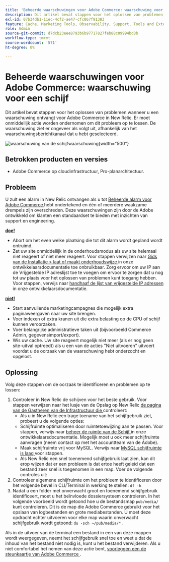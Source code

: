 ```yaml
---
title: 'Beheerde waarschuwingen voor Adobe Commerce: waarschuwing voor een schijf'
description: Dit artikel bevat stappen voor het oplossen van problemen wanneer u een waarschuwing ontvangt voor Adobe Commerce in New Relic. Er moet onmiddellijk actie worden ondernomen om dit probleem op te lossen. De waarschuwing ziet er ongeveer als volgt uit, afhankelijk van het waarschuwingsberichtkanaal dat u hebt geselecteerd.
exl-id: 07b34db1-11ec-4cf2-ae47-cfc067f91383
feature: Cache, Marketing Tools, Observability, Support, Tools and External Services
role: Admin
source-git-commit: d7dcb23eee8793b6b97717827feb88c09994bd8b
workflow-type: tm+mt
source-wordcount: '571'
ht-degree: 0%

---
```


# Beheerde waarschuwingen voor Adobe Commerce: waarschuwing voor een schijf

Dit artikel bevat stappen voor het oplossen van problemen wanneer u een waarschuwing ontvangt voor Adobe Commerce in New Relic. Er moet onmiddellijk actie worden ondernomen om dit probleem op te lossen. De waarschuwing ziet er ongeveer als volgt uit, afhankelijk van het waarschuwingsberichtkanaal dat u hebt geselecteerd.

![ waarschuwing van de schijfwaarschuwing ](assets/disk-warning-magento-managed.png){width="500"}

## Betrokken producten en versies

* Adobe Commerce op cloudinfrastructuur, Pro-planarchitectuur.

## Probleem

U zult een alarm in New Relic ontvangen als u tot [ Beheerde alarm voor Adobe Commerce ](/help/support-tools/managed-alerts-for-adobe-commerce/managed-alerts-for-magento-commerce.md) hebt ondertekend en één of meerdere waakzame drempels zijn overschreden. Deze waarschuwingen zijn door de Adobe ontwikkeld om klanten een standaardset te bieden met inzichten van support en engineering.

<u> **doe!** </u>

* Abort om het even welke plaatsing die tot dit alarm wordt gepland wordt ontruimd.
* Zet uw site onmiddellijk in de onderhoudsmodus als uw site helemaal niet reageert of niet meer reageert. Voor stappen verwijzen naar [ Gids van de Installatie > laat of maakt onderhoudswijze ](https://devdocs.magento.com/guides/v2.4/install-gde/install/cli/install-cli-subcommands-maint.html?itm_source=devdocs&amp;itm_medium=search_page&amp;itm_campaign=federated_search&amp;itm_term=mainten) in onze ontwikkelaarsdocumentatie toe onbruikbaar. Zorg ervoor om uw IP aan de Vrijgestelde IP adreslijst toe te voegen om ervoor te zorgen dat u nog tot uw plaats voor het oplossen van problemen kunt toegang hebben. Voor stappen, verwijs naar [ handhaaf de lijst van vrijgestelde IP adressen ](https://devdocs.magento.com/guides/v2.4/install-gde/install/cli/install-cli-subcommands-maint.html?itm_source=devdocs&amp;itm_medium=search_page&amp;itm_campaign=federated_search&amp;itm_term=mainten#instgde-cli-maint-exempt) in onze ontwikkelaarsdocumentatie.

<u> **niet!** </u>

* Start aanvullende marketingcampagnes die mogelijk extra paginaweergaven naar uw site brengen.
* Voer indexen of extra kranen uit die extra belasting op de CPU of schijf kunnen veroorzaken.
* Voer belangrijke administratieve taken uit (bijvoorbeeld Commerce Admin, gegevensimport/export).
* Wis uw cache. Uw site reageert mogelijk niet meer (als er nog geen site-uitval optreedt) als u een van de acties &quot;Niet uitvoeren&quot; uitvoert voordat u de oorzaak van de waarschuwing hebt onderzocht en opgelost.

## Oplossing

Volg deze stappen om de oorzaak te identificeren en problemen op te lossen:

1. Controleer in New Relic de schijven voor het beste gebruik. Voor stappen verwijzen naar het lusje van de Opslag op New Relic [ de pagina van de Gastheren van de Infrastructuur die ](https://docs.newrelic.com/docs/infrastructure/infrastructure-ui-pages/infra-hosts-ui-page/) controleert:
   * Als u in New Relic een trage toename van het schijfgebruik ziet, probeert u de volgende opties:
   * Schijfruimte optimaliseren door ruimtetoewijzing aan te passen. Voor stappen, verwijs naar [ beheer de ruimte van de Schijf ](https://experienceleague.adobe.com/docs/commerce-cloud-service/user-guide/develop/storage/manage-disk-space.html) in onze ontwikkelaarsdocumentatie. Mogelijk moet u ook meer schijfruimte aanvragen (neem contact op met het accountteam van de Adobe).
   * Maak schijfruimte vrij voor MySQL. Verwijs naar [ MySQL schijfruimte is laag ](/help/troubleshooting/database/mysql-disk-space-is-low-on-magento-commerce-cloud.md) voor stappen.
   * Als New Relic een snel toenemend schijfgebruik laat zien, kan dit erop wijzen dat er een probleem is dat ertoe heeft geleid dat een bestand zeer snel is toegenomen in een map. Voer de volgende controles uit:
1. Controleer algemene schijfruimte om het probleem te identificeren door het volgende bevel in CLI/Terminal in werking te stellen: `df -h`
1. Nadat u een folder met onverwacht groot en toenemend schijfgebruik identificeert, moet u het beïnvloede dossiersysteem controleren. In het volgende voorbeeld wordt getoond hoe u de bestandsmap `pub/media/` kunt controleren. Dit is de map die Adobe Commerce gebruikt voor het opslaan van logbestanden en grote mediabestanden. U moet deze opdracht echter uitvoeren voor elke map waarin onverwacht schijfgebruik wordt getoond: `du -sch ~/pub/media/*` .

Als in de uitvoer van de terminal een bestand in een van deze mappen wordt weergegeven, neemt het schijfgebruik snel toe en weet u dat de inhoud van het bestand niet nodig is, kunt u het bestand verwijderen. Als u niet comfortabel het nemen van deze actie bent, [ voorleggen een de steunkaartje van Adobe Commerce ](/help/help-center-guide/help-center/magento-help-center-user-guide.md#submit-ticket).
